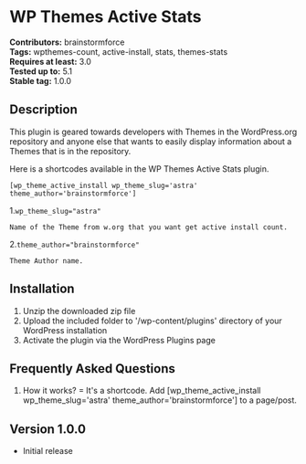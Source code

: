 # WP Themes Active Stats #
**Contributors:** brainstormforce   
**Tags:** wpthemes-count, active-install, stats, themes-stats      
**Requires at least:** 3.0    
**Tested up to:** 5.1     
**Stable tag:** 1.0.0    

## Description ##

This plugin is geared towards developers with Themes in the WordPress.org repository and anyone else that wants to easily display information about a Themes that is in the repository.

Here is a shortcodes available in the WP Themes Active Stats plugin.

`[wp_theme_active_install wp_theme_slug='astra' theme_author='brainstormforce']`

1.`wp_theme_slug="astra"`

	Name of the Theme from w.org that you want get active install count.

2.`theme_author="brainstormforce"`

	Theme Author name.

## Installation ##

1. Unzip the downloaded zip file
2. Upload the included folder to '/wp-content/plugins' directory of your WordPress installation
3. Activate the plugin via the WordPress Plugins page

## Frequently Asked Questions ##

1. How it works? =
It's a shortcode. Add [wp_theme_active_install wp_theme_slug='astra' theme_author='brainstormforce'] to a page/post.

## Version 1.0.0 ##
* Initial release
